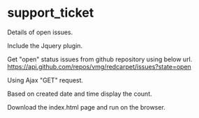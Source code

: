 # support_ticket
Details of open issues.

Include the Jquery plugin.

Get "open" status issues from github repository using below url.
  https://api.github.com/repos/vmg/redcarpet/issues?state=open

Using Ajax "GET" request.

Based on created date and time display the count.

Download the index.html page and run on the browser.

